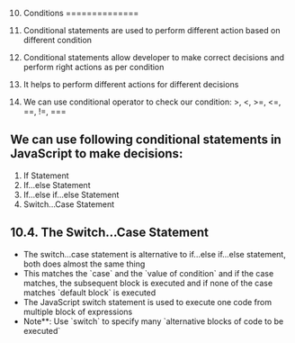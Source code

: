 10. Conditions
==============

1.  Conditional statements are used to perform different action based on different condition
2.  Conditional statements allow developer to make correct decisions and perform right actions as per condition
3.  It helps to perform different actions for different decisions
4.  We can use conditional operator to check our condition: &gt;, &lt;, &gt;=, &lt;=, ==, !=, ===

We can use following conditional statements in JavaScript to make decisions:
----------------------------------------------------------------------------

1.  If Statement
2.  If...else Statement
3.  If...else if...else Statement
4.  Switch...Case Statement

10.4. The Switch...Case Statement
---------------------------------

-   The switch...case statement is alternative to if...else if...else statement, both does almost the same thing
-   This matches the \`case\` and the \`value of condition\` and if the case matches, the subsequent block is executed and if none of the case matches \`default block\` is executed
-   The JavaScript switch statement is used to execute one code from multiple block of expressions
-   Note\*\*: Use \`switch\` to specify many \`alternative blocks of code to be executed\`
